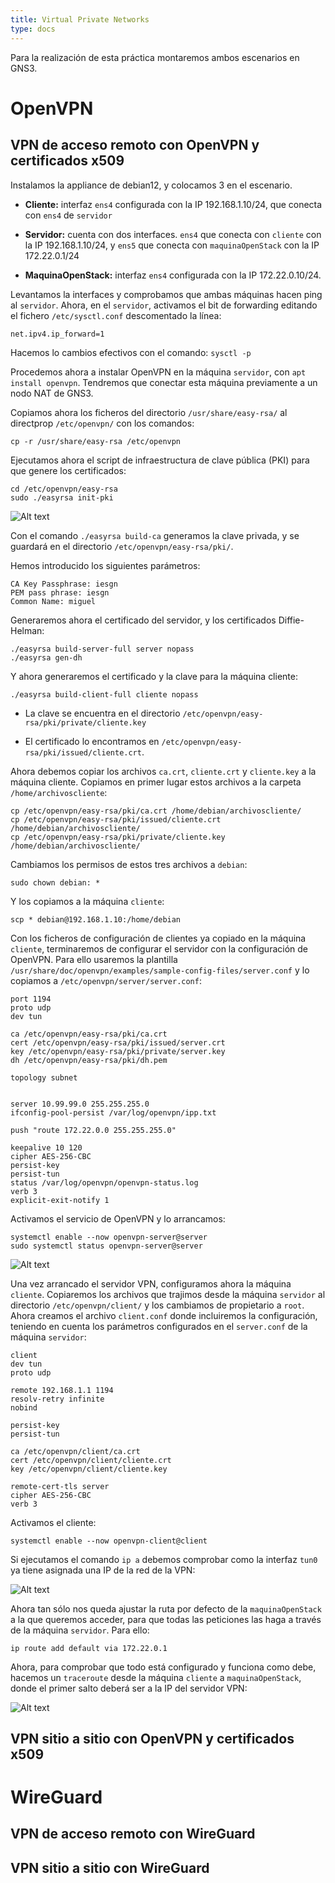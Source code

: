 ```yaml
---
title: Virtual Private Networks
type: docs
---
```

Para la realización de esta práctica montaremos ambos escenarios en GNS3.
# OpenVPN
## VPN de acceso remoto con OpenVPN y certificados x509
Instalamos la appliance de debian12, y colocamos 3 en el escenario. 

- **Cliente:** interfaz `ens4` configurada con la IP 192.168.1.10/24, que conecta con `ens4` de `servidor` 

- **Servidor:** cuenta con dos interfaces. `ens4` que conecta con `cliente` con la IP 192.168.1.10/24, y `ens5` que conecta con `maquinaOpenStack` con la IP 172.22.0.1/24

- **MaquinaOpenStack:** interfaz `ens4` configurada con la IP 172.22.0.10/24.

Levantamos la interfaces y comprobamos que ambas máquinas hacen ping al `servidor`. Ahora, en el `servidor`, activamos el bit de forwarding editando el fichero `/etc/sysctl.conf` descomentado la línea:
```
net.ipv4.ip_forward=1
```
Hacemos lo cambios efectivos con el comando:
`sysctl -p`

Procedemos ahora a instalar OpenVPN en la máquina `servidor`, con `apt install openvpn`. Tendremos que conectar esta máquina previamente a un nodo NAT de GNS3.

Copiamos ahora los ficheros del directorio `/usr/share/easy-rsa/` al directprop `/etc/openvpn/` con los comandos:
```
cp -r /usr/share/easy-rsa /etc/openvpn
```

Ejecutamos ahora el script de infraestructura de clave pública (PKI) para que genere los certificados:
```
cd /etc/openvpn/easy-rsa
sudo ./easyrsa init-pki
```
![Alt text](/images/p7-1.png)

Con el comando `./easyrsa build-ca` generamos la clave privada, y se guardará en el directorio `/etc/openvpn/easy-rsa/pki/`.

Hemos introducido los siguientes parámetros:
```
CA Key Passphrase: iesgn
PEM pass phrase: iesgn
Common Name: miguel
```

Generaremos ahora el certificado del servidor, y los certificados Diffie-Helman:
```
./easyrsa build-server-full server nopass
./easyrsa gen-dh
```
Y ahora generaremos el certificado y la clave para la máquina cliente:

```
./easyrsa build-client-full cliente nopass
```
- La clave se encuentra en el directorio `/etc/openvpn/easy-rsa/pki/private/cliente.key`

- El certificado lo encontramos en `/etc/openvpn/easy-rsa/pki/issued/cliente.crt`.

Ahora debemos copiar los archivos `ca.crt`, `cliente.crt` y `cliente.key` a la máquina cliente. Copiamos en primer lugar estos archivos a la carpeta `/home/archivoscliente`:
```
cp /etc/openvpn/easy-rsa/pki/ca.crt /home/debian/archivoscliente/
cp /etc/openvpn/easy-rsa/pki/issued/cliente.crt /home/debian/archivoscliente/
cp /etc/openvpn/easy-rsa/pki/private/cliente.key /home/debian/archivoscliente/
```
Cambiamos los permisos de estos tres archivos a `debian`:
```
sudo chown debian: *
```

Y los copiamos a la máquina `cliente`:
```
scp * debian@192.168.1.10:/home/debian
```

Con los ficheros de configuración de clientes ya copiado en la máquina `cliente`, terminaremos de configurar el servidor con la configuración de OpenVPN. Para ello usaremos la plantilla `/usr/share/doc/openvpn/examples/sample-config-files/server.conf` y lo copiamos a `/etc/openvpn/server/server.conf`:

```
port 1194
proto udp
dev tun

ca /etc/openvpn/easy-rsa/pki/ca.crt
cert /etc/openvpn/easy-rsa/pki/issued/server.crt
key /etc/openvpn/easy-rsa/pki/private/server.key
dh /etc/openvpn/easy-rsa/pki/dh.pem

topology subnet


server 10.99.99.0 255.255.255.0
ifconfig-pool-persist /var/log/openvpn/ipp.txt

push "route 172.22.0.0 255.255.255.0"

keepalive 10 120
cipher AES-256-CBC
persist-key
persist-tun
status /var/log/openvpn/openvpn-status.log
verb 3
explicit-exit-notify 1

```
Activamos el servicio de OpenVPN y lo arrancamos:
```
systemctl enable --now openvpn-server@server
sudo systemctl status openvpn-server@server
```
![Alt text](/images/p7-2.png)

Una vez arrancado el servidor VPN, configuramos ahora la máquina `cliente`. Copiaremos los archivos que trajimos desde la máquina `servidor` al directorio `/etc/openvpn/client/` y los cambiamos de propietario a `root`. Ahora creamos el archivo `client.conf` donde incluiremos la configuración, teniendo en cuenta los parámetros configurados en el `server.conf` de la máquina `servidor`:

```
client
dev tun
proto udp

remote 192.168.1.1 1194
resolv-retry infinite
nobind

persist-key
persist-tun

ca /etc/openvpn/client/ca.crt
cert /etc/openvpn/client/cliente.crt
key /etc/openvpn/client/cliente.key

remote-cert-tls server
cipher AES-256-CBC
verb 3

```

Activamos el cliente:
```
systemctl enable --now openvpn-client@client
```

Si ejecutamos el comando `ip a` debemos comprobar como la interfaz `tun0` ya tiene asignada una IP de la red de la VPN:

![Alt text](/images/p7-3.png)

Ahora tan sólo nos queda ajustar la ruta por defecto de la `maquinaOpenStack` a la que queremos acceder, para que todas las peticiones las haga a través de la máquina `servidor`. Para ello:

`ip route add default via 172.22.0.1`

Ahora, para comprobar que todo está configurado y funciona como debe, hacemos un `traceroute` desde la máquina `cliente` a `maquinaOpenStack`, donde el primer salto deberá ser a la IP del servidor VPN:

![Alt text](/images/p7-4.png)


## VPN sitio a sitio con OpenVPN y certificados x509

# WireGuard
## VPN de acceso remoto con WireGuard
## VPN sitio a sitio con WireGuard